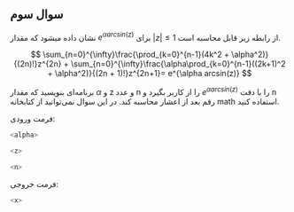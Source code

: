 ## سوال سوم

نشان داده میشود که مقدار  $e^{\alpha arcsin(z)}$ برای  $|z| \le 1$ از رابطه زیر قابل محاسبه است.

$$
\sum_{n=0}^{\infty}\frac{\prod_{k=0}^{n-1}(4k^2 + \alpha^2)}{(2n)!}z^{2n}
+
\sum_{n=0}^{\infty}\frac{\alpha\prod_{k=0}^{n-1}((2k+1)^2 + \alpha^2)}{(2n + 1)!}z^{2n+1}=
e^{\alpha arcsin(z)}
$$

برنامه‌ای بنویسید که مقدار   $\alpha$ و z و عدد n را از کاربر بگیرد و $e^{\alpha arcsin(z)}$  را با دقت n رقم بعد از اعشار محاسبه کند. در این سوال نمی‌توانید از کتابخانه‌ math استفاده کنید.

فرمت ورودی:

```sh
<alpha>

<z>

<n>
```

فرمت خروجی:

```sh
<x>
```